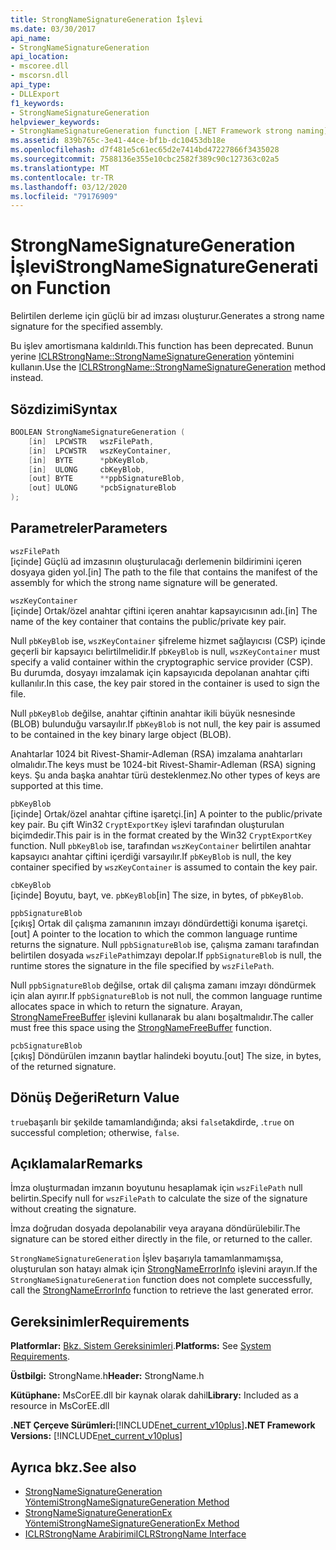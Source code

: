 ```yaml
---
title: StrongNameSignatureGeneration İşlevi
ms.date: 03/30/2017
api_name:
- StrongNameSignatureGeneration
api_location:
- mscoree.dll
- mscorsn.dll
api_type:
- DLLExport
f1_keywords:
- StrongNameSignatureGeneration
helpviewer_keywords:
- StrongNameSignatureGeneration function [.NET Framework strong naming]
ms.assetid: 839b765c-3e41-44ce-bf1b-dc10453db18e
ms.openlocfilehash: d7f481e5c61ec65d2e7414bd47227866f3435028
ms.sourcegitcommit: 7588136e355e10cbc2582f389c90c127363c02a5
ms.translationtype: MT
ms.contentlocale: tr-TR
ms.lasthandoff: 03/12/2020
ms.locfileid: "79176909"
---
```

# <a name="strongnamesignaturegeneration-function"></a><span data-ttu-id="faee9-102">StrongNameSignatureGeneration İşlevi</span><span class="sxs-lookup"><span data-stu-id="faee9-102">StrongNameSignatureGeneration Function</span></span>
<span data-ttu-id="faee9-103">Belirtilen derleme için güçlü bir ad imzası oluşturur.</span><span class="sxs-lookup"><span data-stu-id="faee9-103">Generates a strong name signature for the specified assembly.</span></span>  
  
 <span data-ttu-id="faee9-104">Bu işlev amortismana kaldırıldı.</span><span class="sxs-lookup"><span data-stu-id="faee9-104">This function has been deprecated.</span></span> <span data-ttu-id="faee9-105">Bunun yerine [ICLRStrongName::StrongNameSignatureGeneration](../hosting/iclrstrongname-strongnamesignaturegeneration-method.md) yöntemini kullanın.</span><span class="sxs-lookup"><span data-stu-id="faee9-105">Use the [ICLRStrongName::StrongNameSignatureGeneration](../hosting/iclrstrongname-strongnamesignaturegeneration-method.md) method instead.</span></span>  
  
## <a name="syntax"></a><span data-ttu-id="faee9-106">Sözdizimi</span><span class="sxs-lookup"><span data-stu-id="faee9-106">Syntax</span></span>  
  
```cpp  
BOOLEAN StrongNameSignatureGeneration (
    [in]  LPCWSTR   wszFilePath,  
    [in]  LPCWSTR   wszKeyContainer,  
    [in]  BYTE      *pbKeyBlob,  
    [in]  ULONG     cbKeyBlob,  
    [out] BYTE      **ppbSignatureBlob,  
    [out] ULONG     *pcbSignatureBlob  
);  
```  
  
## <a name="parameters"></a><span data-ttu-id="faee9-107">Parametreler</span><span class="sxs-lookup"><span data-stu-id="faee9-107">Parameters</span></span>  
 `wszFilePath`  
 <span data-ttu-id="faee9-108">[içinde] Güçlü ad imzasının oluşturulacağı derlemenin bildirimini içeren dosyaya giden yol.</span><span class="sxs-lookup"><span data-stu-id="faee9-108">[in] The path to the file that contains the manifest of the assembly for which the strong name signature will be generated.</span></span>  
  
 `wszKeyContainer`  
 <span data-ttu-id="faee9-109">[içinde] Ortak/özel anahtar çiftini içeren anahtar kapsayıcısının adı.</span><span class="sxs-lookup"><span data-stu-id="faee9-109">[in] The name of the key container that contains the public/private key pair.</span></span>  
  
 <span data-ttu-id="faee9-110">Null `pbKeyBlob` ise, `wszKeyContainer` şifreleme hizmet sağlayıcısı (CSP) içinde geçerli bir kapsayıcı belirtilmelidir.</span><span class="sxs-lookup"><span data-stu-id="faee9-110">If `pbKeyBlob` is null, `wszKeyContainer` must specify a valid container within the cryptographic service provider (CSP).</span></span> <span data-ttu-id="faee9-111">Bu durumda, dosyayı imzalamak için kapsayıcıda depolanan anahtar çifti kullanılır.</span><span class="sxs-lookup"><span data-stu-id="faee9-111">In this case, the key pair stored in the container is used to sign the file.</span></span>  
  
 <span data-ttu-id="faee9-112">Null `pbKeyBlob` değilse, anahtar çiftinin anahtar ikili büyük nesnesinde (BLOB) bulunduğu varsayılır.</span><span class="sxs-lookup"><span data-stu-id="faee9-112">If `pbKeyBlob` is not null, the key pair is assumed to be contained in the key binary large object (BLOB).</span></span>  
  
 <span data-ttu-id="faee9-113">Anahtarlar 1024 bit Rivest-Shamir-Adleman (RSA) imzalama anahtarları olmalıdır.</span><span class="sxs-lookup"><span data-stu-id="faee9-113">The keys must be 1024-bit Rivest-Shamir-Adleman (RSA) signing keys.</span></span> <span data-ttu-id="faee9-114">Şu anda başka anahtar türü desteklenmez.</span><span class="sxs-lookup"><span data-stu-id="faee9-114">No other types of keys are supported at this time.</span></span>  
  
 `pbKeyBlob`  
 <span data-ttu-id="faee9-115">[içinde] Ortak/özel anahtar çiftine işaretçi.</span><span class="sxs-lookup"><span data-stu-id="faee9-115">[in] A pointer to the public/private key pair.</span></span> <span data-ttu-id="faee9-116">Bu çift Win32 `CryptExportKey` işlevi tarafından oluşturulan biçimdedir.</span><span class="sxs-lookup"><span data-stu-id="faee9-116">This pair is in the format created by the Win32 `CryptExportKey` function.</span></span> <span data-ttu-id="faee9-117">Null `pbKeyBlob` ise, tarafından `wszKeyContainer` belirtilen anahtar kapsayıcı anahtar çiftini içerdiği varsayılır.</span><span class="sxs-lookup"><span data-stu-id="faee9-117">If `pbKeyBlob` is null, the key container specified by `wszKeyContainer` is assumed to contain the key pair.</span></span>  
  
 `cbKeyBlob`  
 <span data-ttu-id="faee9-118">[içinde] Boyutu, bayt, ve. `pbKeyBlob`</span><span class="sxs-lookup"><span data-stu-id="faee9-118">[in] The size, in bytes, of `pbKeyBlob`.</span></span>  
  
 `ppbSignatureBlob`  
 <span data-ttu-id="faee9-119">[çıkış] Ortak dil çalışma zamanının imzayı döndürdettiği konuma işaretçi.</span><span class="sxs-lookup"><span data-stu-id="faee9-119">[out] A pointer to the location to which the common language runtime returns the signature.</span></span> <span data-ttu-id="faee9-120">Null `ppbSignatureBlob` ise, çalışma zamanı tarafından belirtilen dosyada `wszFilePath`imzayı depolar.</span><span class="sxs-lookup"><span data-stu-id="faee9-120">If `ppbSignatureBlob` is null, the runtime stores the signature in the file specified by `wszFilePath`.</span></span>  
  
 <span data-ttu-id="faee9-121">Null `ppbSignatureBlob` değilse, ortak dil çalışma zamanı imzayı döndürmek için alan ayırır.</span><span class="sxs-lookup"><span data-stu-id="faee9-121">If `ppbSignatureBlob` is not null, the common language runtime allocates space in which to return the signature.</span></span> <span data-ttu-id="faee9-122">Arayan, [StrongNameFreeBuffer](strongnamefreebuffer-function.md) işlevini kullanarak bu alanı boşaltmalıdır.</span><span class="sxs-lookup"><span data-stu-id="faee9-122">The caller must free this space using the [StrongNameFreeBuffer](strongnamefreebuffer-function.md) function.</span></span>  
  
 `pcbSignatureBlob`  
 <span data-ttu-id="faee9-123">[çıkış] Döndürülen imzanın baytlar halindeki boyutu.</span><span class="sxs-lookup"><span data-stu-id="faee9-123">[out] The size, in bytes, of the returned signature.</span></span>  
  
## <a name="return-value"></a><span data-ttu-id="faee9-124">Dönüş Değeri</span><span class="sxs-lookup"><span data-stu-id="faee9-124">Return Value</span></span>  
 <span data-ttu-id="faee9-125">`true`başarılı bir şekilde tamamlandığında; aksi `false`takdirde, .</span><span class="sxs-lookup"><span data-stu-id="faee9-125">`true` on successful completion; otherwise, `false`.</span></span>  
  
## <a name="remarks"></a><span data-ttu-id="faee9-126">Açıklamalar</span><span class="sxs-lookup"><span data-stu-id="faee9-126">Remarks</span></span>  
 <span data-ttu-id="faee9-127">İmza oluşturmadan imzanın boyutunu hesaplamak için `wszFilePath` null belirtin.</span><span class="sxs-lookup"><span data-stu-id="faee9-127">Specify null for `wszFilePath` to calculate the size of the signature without creating the signature.</span></span>  
  
 <span data-ttu-id="faee9-128">İmza doğrudan dosyada depolanabilir veya arayana döndürülebilir.</span><span class="sxs-lookup"><span data-stu-id="faee9-128">The signature can be stored either directly in the file, or returned to the caller.</span></span>  
  
 <span data-ttu-id="faee9-129">`StrongNameSignatureGeneration` İşlev başarıyla tamamlanmamışsa, oluşturulan son hatayı almak için [StrongNameErrorInfo](strongnameerrorinfo-function.md) işlevini arayın.</span><span class="sxs-lookup"><span data-stu-id="faee9-129">If the `StrongNameSignatureGeneration` function does not complete successfully, call the [StrongNameErrorInfo](strongnameerrorinfo-function.md) function to retrieve the last generated error.</span></span>  
  
## <a name="requirements"></a><span data-ttu-id="faee9-130">Gereksinimler</span><span class="sxs-lookup"><span data-stu-id="faee9-130">Requirements</span></span>  
 <span data-ttu-id="faee9-131">**Platformlar:** [Bkz. Sistem Gereksinimleri](../../get-started/system-requirements.md).</span><span class="sxs-lookup"><span data-stu-id="faee9-131">**Platforms:** See [System Requirements](../../get-started/system-requirements.md).</span></span>  
  
 <span data-ttu-id="faee9-132">**Üstbilgi:** StrongName.h</span><span class="sxs-lookup"><span data-stu-id="faee9-132">**Header:** StrongName.h</span></span>  
  
 <span data-ttu-id="faee9-133">**Kütüphane:** MsCorEE.dll bir kaynak olarak dahil</span><span class="sxs-lookup"><span data-stu-id="faee9-133">**Library:** Included as a resource in MsCorEE.dll</span></span>  
  
 <span data-ttu-id="faee9-134">**.NET Çerçeve Sürümleri:**[!INCLUDE[net_current_v10plus](../../../../includes/net-current-v10plus-md.md)]</span><span class="sxs-lookup"><span data-stu-id="faee9-134">**.NET Framework Versions:** [!INCLUDE[net_current_v10plus](../../../../includes/net-current-v10plus-md.md)]</span></span>  
  
## <a name="see-also"></a><span data-ttu-id="faee9-135">Ayrıca bkz.</span><span class="sxs-lookup"><span data-stu-id="faee9-135">See also</span></span>

- [<span data-ttu-id="faee9-136">StrongNameSignatureGeneration Yöntemi</span><span class="sxs-lookup"><span data-stu-id="faee9-136">StrongNameSignatureGeneration Method</span></span>](../hosting/iclrstrongname-strongnamesignaturegeneration-method.md)
- [<span data-ttu-id="faee9-137">StrongNameSignatureGenerationEx Yöntemi</span><span class="sxs-lookup"><span data-stu-id="faee9-137">StrongNameSignatureGenerationEx Method</span></span>](../hosting/iclrstrongname-strongnamesignaturegenerationex-method.md)
- [<span data-ttu-id="faee9-138">ICLRStrongName Arabirimi</span><span class="sxs-lookup"><span data-stu-id="faee9-138">ICLRStrongName Interface</span></span>](../hosting/iclrstrongname-interface.md)

